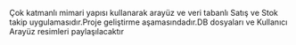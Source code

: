 <p>Çok katmanlı mimari yapısı kullanarak arayüz ve veri tabanlı Satış ve Stok takip uygulamasıdır.Proje geliştirme aşamasındadır.DB dosyaları ve Kullanıcı Arayüz resimleri paylaşılacaktır<p/>
